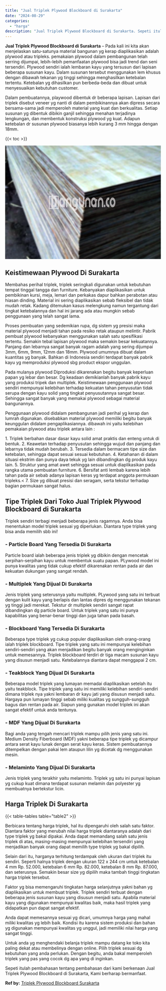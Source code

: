 ```yaml
---
title: "Jual Triplek Plywood Blockboard di Surakarta"
date: "2024-08-29"
categories: 
  - "harga"
description: "Jual Triplek Plywood Blockboard di Surakarta. Sepeti itulah pembahasan tentang pembahasan dari kami berkenaan Jual Triplek Plywood Blockboard di Surakarta, K..."
---
```


**Jual Triplek Plywood Blockboard di Surakarta** – Pada kali ini kita akan menjelaskan satu-satunya material bangunan yg kerap diaplikasikan adalah plywood atau tripleks. pemakaian plywood dalam pembangunan telah serring dijumpai, lebih-lebih pemanfaatan plywood bisa jadi trend dan seni tersendiri. Plywood sendiri ialah lembaran kayu yang tersusun dari lapisan beberapa susunan kayu. Dalam susunan tersebut menggunakan lem khusus dengan dibawah tekanan yg tinggi sehingga menghasilkan ketebalan tertentu. Ketebalan yg dihasilkan pun berbeda-beda dan dibuat untuk menyesuaikan kebutuhan customer.

Dalam pembuatannya, playwood dibentuk dr beberapa lapisan. Lapisan dari triplek disebut veneer yg nanti di dalam pembikinannya akan dipress secara bersama-sama jadi memperoleh material yang kuat dan berkualitas. Setiap susunan yg dibentuk dibikin ganjil sehingga menahan terjadinya lengkungan, dan membentuk konstruksi plywood yg kuat. Adapun ketebalan dr susunan plywood biasanya lebih kurang 3 mm hingga dengan 18mm.

{{< toc >}}

![Jual Triplek Plywood Blockboard di Surakarta](/images/jual-triplek-murah-40.png)

## Keistimewaan Plywood Di Surakarta

Membahas perihal triplek, triplek seringkali digunakan untuk kebutuhan tempat tinggal tangga dan furniture. Kebanyakan diaplikasikan untuk pembikinan kursi, meja, lemari dan perkakas dapur bahkan perabotan atau hiasan dinding. Material ini sering diaplikasikan sebab fleksibel dan tidak mudah retak. Kadang ditemukan kasus melengkung namun tergantung dari tingkat ketebalannya dan hal ini jarang ada atau mungkin sebab penggunaan yang telah sangat lama.

Proses pembuatan yang sedemikian rupa, dg sistem yg presisi maka material plywood menjadi tahan pada resiko retak ataupun melintir. Pabrik pembuat plywood kebanyakan menggunakan salah satu spesifikasi tertentu. Semakin tebal lapisan plywood maka semakin besar kekuatannya. Panjang dan lebarnya sangat banyak ragam adalah yang sering dijumpai 3mm, 6mm, 9mm, 12mm dan 18mm. Plywood umumnya dibuat dalam kuantitas yg banyak. Bahkan di Indonesia sendiri terdapat banyak pabrik kayu yg memproduksi plywood sbg product ekspor unggulan.

Pada mulanya plywood Diproduksi dikarenakan begitu banyak keperluan papan yg lebar dan besar. Dg keadaan demikianlah banyak pabrik kayu yang produksi tripek dan multiplek. Keistimewaan penggunaan plywood sendiri mempunyai kelebihan terhadap kekuatan tahan penyusutan tidak serupa dengan kayu solid yang tingkat penyusutannya sangat besar. Sehingga sangat banyak yang memakai plywood sebagai material bangunannya.

Penggunaan plywood didalam pembangunan jadi perihal yg kerap dan lumrah digunakan. disebabkan material plywood memiliki begitu banyak keunggulan didalam pengaplikasiannya. dibawah ini yaitu kelebihan pemakaian plywood atau triplek antara lain :

1\. Triplek berbahan dasar dasar kayu solid amat praktis dan enteng untuk di bentuk. 2. Keawetan terhadap penyusutan sehingga wujud dan panjang dan lebarnya tidak mudah berubah. 3. Tersedia dalam bermacam tipe size dan ketebalan, sehingga dapat sesuai sesuai kebutuhan. 4. Ketahanan di dalam situasi ekstrim dan punya daya tekuk yg lain dibandingkan dg produk kayu lain. 5. Struktur yang amat awet sehingga sesuai untuk diaplikasikan pada rangka utama pembuatan furniture. 6. Bersifat anti lembab karena lebih tahan pada air sebab adanya lapisan keras yg terdapat anggota permukaan tripleks.< 7. Size yg dibuat presisi dan seragam, serta tekstur terhadap bagian permukaan sangat halus.

## Tipe Triplek Dari Toko Jual Triplek Plywood Blockboard di Surakarta

Triplek sendiri terbagi menjadi beberapa jenis ragamnya. Anda bisa menentukan model triplek sesuai yg diperlukan. Diantara type triplek yang bisa anda memilih sbb ini!

### \- Particle Board Yang Tersedia Di Surakarta

Particle board ialah beberapa jenis triplek yg dibikin dengan mencetak serpihan-serpihan kayu untuk membentuk suatu papan. PLywood model ini punya kwalitas yang tidak cukup efektif dikarenakan rentan pada air dan kekuatan dukungan yang sangat rendah.

### \- Multiplek Yang Dijual Di Surakarta

Jenis triplek yang seterusnya yaitu multiplek. PLywood yang satu ini terbuat dengan kulit kayu yang berlapis dan lantas dipres dg menggunakan tekanan yg tinggi jadi merekat. Tekstur dr multiplek sendiri sangat rapat dibandingkan dg particle board. Untuk triplek yang satu ini punya kapabilitas yang benar-benar tinggi dan juga tahan pada basah.

### \- Blockboard Yang Tersedia Di Surakarta

Beberapa type triplek yg cukup populer diaplikasikan oleh orang-orang ialah triplek blockboard. Tipe triplek yang satu ini mempunyai kelebihan sendiri-sendiri yang akan menjadikan begitu banyak orang menginginkan untuk memesannya. Triplek blockboard terdiri dr tiga macam susunan kayu yang disusun menjadi satu. Ketebalannya diantara dapat menggapai 2 cm.

### \- Teakblock Yang Dijual Di Surakarta

Beberapa model triplek yang lumayan memadai diaplikasikan setelah itu yaitu teakblock. Tipe triplek yang satu ini memiliki kelebihan sendiri-sendiri dimana triplek nya yakni lembaran dr kayu jati yang disusun menjadi satu. Hargaya pun lumayan tinggi sebab miliki kualitas yg sungguh-sungguh bagus dan rentan pada air. Siapun yang gunakan model triplek ini akan sangat efektif untuk anda tentunya.

### \- MDF Yang Dijual Di Surakarta

Bagi anda yang tengah mencari triplek mampu pilih jenis yang satu ini. Medium Density Fiberboard (MDF) yakni beberapa tipe triplek yg dicampur antara serat kayu lunak dengan serat kayu keras. Sistem pembuatannya ditempelkan dengan pakai lem ataupun lilin yg dicetak dg menggunakan mesin.

### \- Melaminto Yang Dijual Di Surakarta

Jenis triplek yang terakhir yaitu melaminto. Triplek yg satu ini punyai lapisan yg cukup kuat dimana terdapat susunan melamin dan polyester yg membuatnya bertekstur licin.

## Harga Triplek Di Surakarta

{{< table-tables table="table2" >}}

Berbicara tentang harga triplek, hal itu dipengaruhi oleh salah satu faktor. Diantara faktor yang merubah nilai harga triplek diantaranya adalah dari type triplek yg bakal dipakai. Anda dapat memandang salah satu jenis triplek di atas, masing-masing mempunyai kelebihan tersendiri yang menjadikan banyak orang dapat memilih type triplek yg bakal dipilih.

Selain dari itu, harganya terhitung terdampak oleh ukuran dari triplek itu sendiri. Seperti halnya triplek dengan ukuran 122 x 244 cm untuk ketebalan 4 mm Rp. 52.000, ketebalan 6 mm Rp. 82.000, ketebalan 8 mm Rp. 87.000, dan seterusnya. Semakin besar size yg dipilih maka tambah tinggi tingkatan harga triplek tersebut.

Faktor yg bisa memengaruhi tingkatan harga selanjutnya yakni bahan yg diaplikasikan untuk membuat triplek. Triplek sendiri terbuat dengan beberapa jenis susunan kayu yang disusun menjadi satu. Apabila material kayu yang digunakan mempunyai kwalitas baik, maka hasil triplek yang didapatkan pun dapat sangat efektif.

Anda dapat memesannya sesuai yg dicari, umumnya harga yang mahal miliki kwalitas yg lebih baik. Kondisi itu karena sistem produksi dan bahan yg digunakan mempunyai kwalitas yg unggul, jadi memiliki nilai harga yang sangat tinggi.

Untuk anda yg menghendaki belanja triplek mampu datang ke toko kita paling dekat atau membelinya dengan online. Pilih triplek sesuai dg kebutuhan yang anda perlukan. Dengan begitu, anda bakal memperoleh triplek yang pas yang cocok dg apa yang di inginkan.

Sepeti itulah pembahasan tentang pembahasan dari kami berkenaan Jual Triplek Plywood Blockboard di Surakarta, Kami berharap bermanfaat.

**Ref by:** [Triplek Plywood Blockboard Surakarta](https://id.wikipedia.org/wiki/Triplek)

